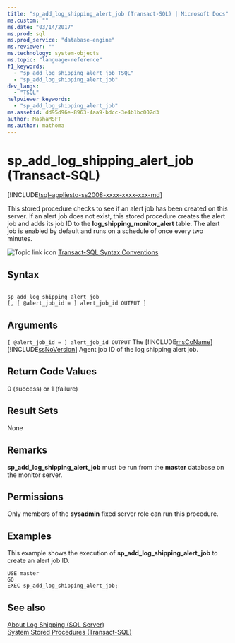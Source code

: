 ```yaml
---
title: "sp_add_log_shipping_alert_job (Transact-SQL) | Microsoft Docs"
ms.custom: ""
ms.date: "03/14/2017"
ms.prod: sql
ms.prod_service: "database-engine"
ms.reviewer: ""
ms.technology: system-objects
ms.topic: "language-reference"
f1_keywords: 
  - "sp_add_log_shipping_alert_job_TSQL"
  - "sp_add_log_shipping_alert_job"
dev_langs: 
  - "TSQL"
helpviewer_keywords: 
  - "sp_add_log_shipping_alert_job"
ms.assetid: dd95d96e-8963-4aa9-bdcc-3e4b1bc002d3
author: MashaMSFT
ms.author: mathoma
---
```

# sp_add_log_shipping_alert_job (Transact-SQL)
[!INCLUDE[tsql-appliesto-ss2008-xxxx-xxxx-xxx-md](../../includes/tsql-appliesto-ss2008-xxxx-xxxx-xxx-md.md)]

  This stored procedure checks to see if an alert job has been created on this server. If an alert job does not exist, this stored procedure creates the alert job and adds its job ID to the **log_shipping_monitor_alert** table. The alert job is enabled by default and runs on a schedule of once every two minutes.  
  
 ![Topic link icon](../../database-engine/configure-windows/media/topic-link.gif "Topic link icon") [Transact-SQL Syntax Conventions](../../t-sql/language-elements/transact-sql-syntax-conventions-transact-sql.md)  
  
## Syntax  
  
```  
  
sp_add_log_shipping_alert_job  
[, [ @alert_job_id = ] alert_job_id OUTPUT ]  
```  
  
## Arguments  
`[ @alert_job_id = ] alert_job_id OUTPUT`
 The [!INCLUDE[msCoName](../../includes/msconame-md.md)] [!INCLUDE[ssNoVersion](../../includes/ssnoversion-md.md)] Agent job ID of the log shipping alert job.  
  
## Return Code Values  
 0 (success) or 1 (failure)  
  
## Result Sets  
 None  
  
## Remarks  
 **sp_add_log_shipping_alert_job** must be run from the **master** database on the monitor server.  
  
## Permissions  
 Only members of the **sysadmin** fixed server role can run this procedure.  
  
## Examples  
 This example shows the execution of **sp_add_log_shipping_alert_job** to create an alert job ID.  
  
```  
USE master  
GO  
EXEC sp_add_log_shipping_alert_job;  
```  
  
## See also  
 [About Log Shipping &#40;SQL Server&#41;](../../database-engine/log-shipping/about-log-shipping-sql-server.md)   
 [System Stored Procedures &#40;Transact-SQL&#41;](../../relational-databases/system-stored-procedures/system-stored-procedures-transact-sql.md)  
  
  
